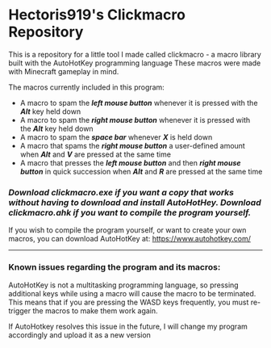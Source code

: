 # Hectoris919's Clickmacro Repository

This is a repository for a little tool I made called clickmacro - a macro library built with the AutoHotKey programming language
These macros were made with Minecraft gameplay in mind.


The macros currently included in this program:

* A macro to spam the ***left mouse button*** whenever it is pressed with the ***Alt*** key held down
* A macro to spam the ***right mouse button*** whenever it is pressed with the ***Alt*** key held down
* A macro to spam the ***space bar*** whenever ***X*** is held down
* A macro that spams the ***right mouse button*** a user-defined amount when ***Alt*** and ***V*** are pressed at the same time
* A macro that presses the ***left mouse button*** and then ***right mouse button*** in quick succession when ***Alt*** and ***R*** are pressed at the same time



### ***Download clickmacro.exe if you want a copy that works without having to download and install AutoHotHey. Download clickmacro.ahk if you want to compile the program yourself.***

If you wish to compile the program yourself, or want to create your own macros, you can download AutoHotKey at: https://www.autohotkey.com/

------------------------------------------------------

### Known issues regarding the program and its macros:

AutoHotKey is not a multitasking programming language, so pressing additional keys while using a macro will cause the macro to be terminated.
This means that if you are pressing the WASD keys frequently, you must re-trigger the macros to make them work again.

If AutoHotkey resolves this issue in the future, I will change my program accordingly and upload it as a new version
